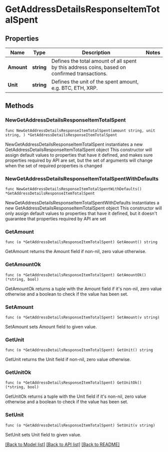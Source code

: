 # GetAddressDetailsResponseItemTotalSpent

## Properties

Name | Type | Description | Notes
------------ | ------------- | ------------- | -------------
**Amount** | **string** | Defines the total amount of all spent by this address coins, based on confirmed transactions. | 
**Unit** | **string** | Defines the unit of the spent amount, e.g. BTC, ETH, XRP. | 

## Methods

### NewGetAddressDetailsResponseItemTotalSpent

`func NewGetAddressDetailsResponseItemTotalSpent(amount string, unit string, ) *GetAddressDetailsResponseItemTotalSpent`

NewGetAddressDetailsResponseItemTotalSpent instantiates a new GetAddressDetailsResponseItemTotalSpent object
This constructor will assign default values to properties that have it defined,
and makes sure properties required by API are set, but the set of arguments
will change when the set of required properties is changed

### NewGetAddressDetailsResponseItemTotalSpentWithDefaults

`func NewGetAddressDetailsResponseItemTotalSpentWithDefaults() *GetAddressDetailsResponseItemTotalSpent`

NewGetAddressDetailsResponseItemTotalSpentWithDefaults instantiates a new GetAddressDetailsResponseItemTotalSpent object
This constructor will only assign default values to properties that have it defined,
but it doesn't guarantee that properties required by API are set

### GetAmount

`func (o *GetAddressDetailsResponseItemTotalSpent) GetAmount() string`

GetAmount returns the Amount field if non-nil, zero value otherwise.

### GetAmountOk

`func (o *GetAddressDetailsResponseItemTotalSpent) GetAmountOk() (*string, bool)`

GetAmountOk returns a tuple with the Amount field if it's non-nil, zero value otherwise
and a boolean to check if the value has been set.

### SetAmount

`func (o *GetAddressDetailsResponseItemTotalSpent) SetAmount(v string)`

SetAmount sets Amount field to given value.


### GetUnit

`func (o *GetAddressDetailsResponseItemTotalSpent) GetUnit() string`

GetUnit returns the Unit field if non-nil, zero value otherwise.

### GetUnitOk

`func (o *GetAddressDetailsResponseItemTotalSpent) GetUnitOk() (*string, bool)`

GetUnitOk returns a tuple with the Unit field if it's non-nil, zero value otherwise
and a boolean to check if the value has been set.

### SetUnit

`func (o *GetAddressDetailsResponseItemTotalSpent) SetUnit(v string)`

SetUnit sets Unit field to given value.



[[Back to Model list]](../README.md#documentation-for-models) [[Back to API list]](../README.md#documentation-for-api-endpoints) [[Back to README]](../README.md)


